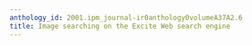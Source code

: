 ```yaml
---
anthology_id: 2001.ipm_journal-ir0anthology0volumeA37A2.6
title: Image searching on the Excite Web search engine
---
```

